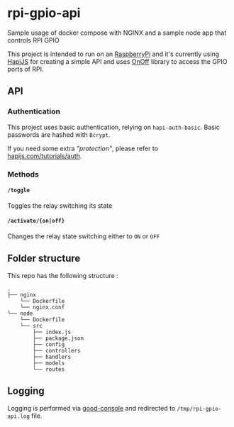 # rpi-gpio-api

Sample usage of docker compose with NGINX and a sample node app that controls RPI GPIO

This project is intended to run on an [RaspberryPi](https://www.raspberrypi.org) and it's currently using [HapiJS](http://hapijs.com/) for creating a simple API and uses [OnOff](https://github.com/fivdi/onoff) library to access the GPIO ports of RPI.

## API

### Authentication

This project uses basic authentication, relying on `hapi-auth-basic`. Basic passwords are hashed with `Bcrypt`.

If you need some extra _"protection"_, please refer to [hapijs.com/tutorials/auth](http://hapijs.com/tutorials/auth).

### Methods

#### `/toggle`

Toggles the relay switching its state

#### `/activate/{on|off}`

Changes the relay state switching either to `ON` or `OFF`

## Folder structure

This repo has the following structure :

```
.
├── nginx
    └── Dockerfile
    └── nginx.conf
└── node
    └── Dockerfile
    └── src
        ├── index.js
        ├── package.json
        ├── config
        ├── controllers
        ├── handlers
        ├── models
        └── routes
```

## Logging

Logging is performed via [good-console](https://github.com/hapijs/good-console) and redirected to `/tmp/rpi-gpio-api.log` file.